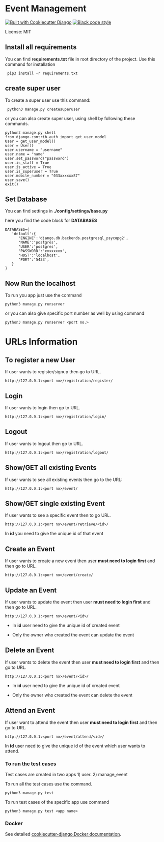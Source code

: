 # Event Management



[![Built with Cookiecutter Django](https://img.shields.io/badge/built%20with-Cookiecutter%20Django-ff69b4.svg?logo=cookiecutter)](https://github.com/cookiecutter/cookiecutter-django/)
[![Black code style](https://img.shields.io/badge/code%20style-black-000000.svg)](https://github.com/ambv/black)

License: MIT

## Install all requirements

You can find **requirements.txt** file in root directory of the project. Use this command for installation

``` pip3 install -r requirements.txt```

## create super user

To create a super user use this command:

``` python3 manage.py createsuperuser```

or you can also create super user, using shell by following these commands.

```
python3 manage.py shell
from django.contrib.auth import get_user_model
User = get_user_model()
user = User()
user.username = "username"
user.name = "name"
user.set_password("password")
user.is_staff = True
user.is_active = True
user.is_superuser = True
user.mobile_number = "033xxxxxx87"
user.save()
exit()
```


## Set Database

You can find settings in **./config/settings/base.py**

here you find the code block for **DATABASES**

```
DATABASES={
   'default':{
      'ENGINE':'django.db.backends.postgresql_psycopg2',
      'NAME':'postgres',
      'USER':'postgres',
      'PASSWORD':'xxxxxxxx',
      'HOST':'localhost',
      'PORT':'5433',
   }
}

```

## Now Run the localhost

To run you app just use the command

```python3 manage.py runserver```

or you can also give specific port number as well by using command

```python3 manage.py runserver <port no.>```

# URLs Information

## To register a new User

If user wants to register/signup then go to URL.

```http://127.0.0.1:<port no>/registration/register/```

## Login 

If user wants to login then go to URL.

```http://127.0.0.1:<port no>/registration/login/```

## Logout

If user wants to logout then go to URL.

```http://127.0.0.1:<port no>/registration/logout/```

## Show/GET all existing Events

If user wants to see all existing events then go to the URL:

```http://127.0.0.1:<port no>/event/```


## Show/GET single existing Event

If user wants to see a specific event then to go URL.

```http://127.0.0.1:<port no>/event/retrieve/<id>/```


In **id** you need to give the unique id of that event

## Create an Event

If user wants to create a new event then user **must need to login first** and then go to URL.

```http://127.0.0.1:<port no>/event/create/```

## Update an Event

If user wants to update the event then user **must need to login first** and then go to URL.

```http://127.0.0.1:<port no>/event/<id>/```

- In **id** user need to give the unique id of created event

- Only the owner who created the event can update the event

## Delete an Event


If user wants to delete the event then user **must need to login first** and then go to URL.

```http://127.0.0.1:<port no>/event/<id>/```

- In **id** user need to give the unique id of created event

- Only the owner who created the event can delete the event

## Attend an Event

If user want to attend the event then user **must need to login first** and then go to URL.

```http://127.0.0.1:<port no>/event/attend/<id>/```

In **id** user need to give the unique id of the event which user wants to attend.


### To run the test cases

Test cases are created in two apps 1) user.  2) manage_event

To run all the test cases use the command.

```python3 manage.py test```

To run test cases of the specific app use command

```python3 manage.py test <app name>```


### Docker

See detailed [cookiecutter-django Docker documentation](http://cookiecutter-django.readthedocs.io/en/latest/deployment-with-docker.html).
